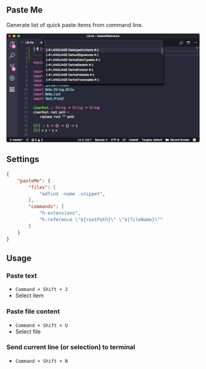 ## Paste Me

Generate list of quick paste items from command line.

![](https://github.com/wk-j/vscode-paste-me/raw/master/images/screen.png)

## Settings

```json
{
    "pasteMe": {
        "files": [
            "mdfind -name .snippet",
        ],
        "commands": [
            "h-extensions",
            "h-reference \"${rootPath}\" \"${fileName}\""
        ]
    }
}
```

##  Usage

### Paste text

- `Command + Shift + J`
- Select item

### Paste file content

- `Command + Shift + U`
- Select file

### Send current line (or selection) to terminal

- `Command + Shift + N`